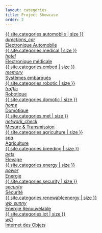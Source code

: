 ```yaml
---
layout: categories
title: Project Showcase
order: 2
---
```

<div class="row">
<a class="category-link grey-text center-align col l3 m6 s12" href="automobile-electronics.html">
<div class="grey lighten-2 project-article-badge"> {{ site.categories.automobile | size }} </div>
<div class="category-icon">
    <i class="material-icons">directions_car</i>
</div>
<div class="category-title">Electronique Automobile</div>
</a>

<a class="category-link blue-text center-align col l3 m6 s12" href="medical-electronics.html">
<div class="grey lighten-2 project-article-badge"> {{ site.categories.medical | size }} </div>
<div class="category-icon">
    <i class="material-icons">hotel</i>
</div>
<div class="category-title">Electronique médicale</div>
</a>

<a class="category-link deep-orange-text center-align col l3 m6 s12" href="embedded-systems.html">
<div class="grey lighten-2 project-article-badge"> {{ site.categories.embed | size }} </div>
<div class="category-icon">
    <i class="material-icons">memory</i>
</div>
<div class="category-title">Systèmes embarqués</div>
</a>

<a class="category-link  deep-purple-text center-align col l3 m6 s12" href="robotic.html">
<div class="grey lighten-2 project-article-badge"> {{ site.categories.robotic | size }} </div>
<div class="category-icon">
    <i class="material-icons">traffic</i>
</div>
<div class="category-title">Robotique</div>
</a>

<a class="category-link  teal-text center-align col l3 m6 s12" href="domotic.html">
<div class="grey lighten-2 project-article-badge"> {{ site.categories.domotic | size }} </div>
<div class="category-icon">
    <i class="material-icons">home</i>
</div>
<div class="category-title">Domotique</div>
</a>

<a class="category-link pink-text center-align col l3 m6 s12" href="measure-transmission.html">
<div class="grey lighten-2 project-article-badge"> {{ site.categories.met | size }} </div>
<div class="category-icon">
    <i class="material-icons">network_check</i>
</div>
<div class="category-title">Mesure & Transmission</div>
</a>

<a class="category-link green-text center-align col l3 m6 s12" href="agriculture.html">
<div class="grey lighten-2 project-article-badge"> {{ site.categories.agriculture | size }} </div>
<div class="category-icon">
    <i class="material-icons">spa</i>
</div>
<div class="category-title">Agriculture</div>
</a>

<a class="category-link brown-text center-align col l3 m6 s12" href="breeding.html">
<div class="grey lighten-2 project-article-badge"> {{ site.categories.breeding | size }} </div>
<div class="category-icon">
    <i class="material-icons">pets</i>
</div>
<div class="category-title">Elevage</div>
</a>

<a class="category-link red-text center-align col l3 m6 s12" href="energy.html">
<div class="grey lighten-2 project-article-badge"> {{ site.categories.energy | size }} </div>
<div class="category-icon">
    <i class="material-icons">power</i>
</div>
<div class="category-title">Energie</div>
</a>

<a class="category-link cyan-text center-align col l3 m6 s12" href="security.html">
<div class="grey lighten-2 project-article-badge"> {{ site.categories.security | size }} </div>
<div class="category-icon">
    <i class="material-icons">security</i>
</div>
<div class="category-title">Sécurité</div>
</a>

<a class="category-link yellow-text text-darken-2 center-align col l3 m6 s12" href="renewableenergy.html">
<div class="grey lighten-2 project-article-badge"> {{ site.categories.renewableenergy | size }} </div>
<div class="category-icon">
    <i class="material-icons">wb_sunny</i>
</div>
<div class="category-title">Energie Renouvelable</div>
</a>

<a class="category-link brown-text center-align col l3 m6 s12" href="iot.html">
<div class="grey lighten-2 project-article-badge"> {{ site.categories.iot | size }} </div>
<div class="category-icon">
    <i class="material-icons">wifi</i>
</div>
<div class="category-title">Internet des Objets</div>
</a>
</div>


